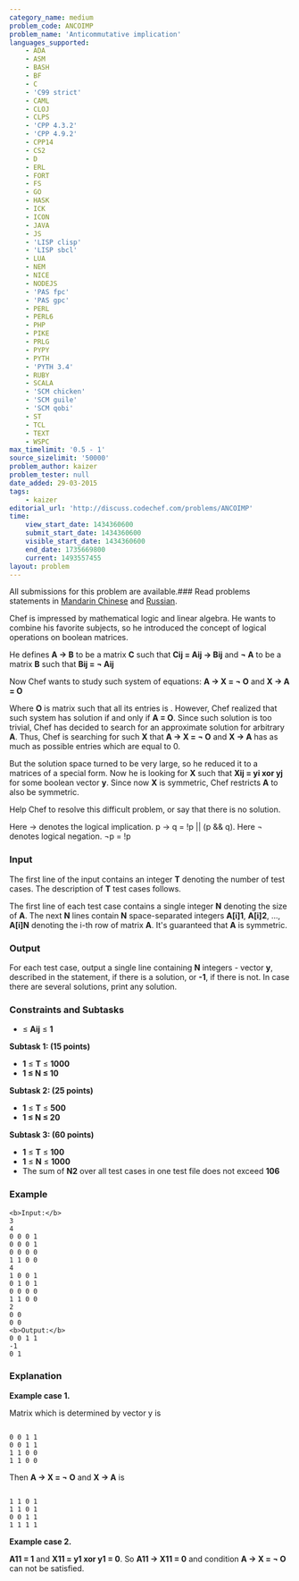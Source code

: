 ```yaml
---
category_name: medium
problem_code: ANCOIMP
problem_name: 'Anticommutative implication'
languages_supported:
    - ADA
    - ASM
    - BASH
    - BF
    - C
    - 'C99 strict'
    - CAML
    - CLOJ
    - CLPS
    - 'CPP 4.3.2'
    - 'CPP 4.9.2'
    - CPP14
    - CS2
    - D
    - ERL
    - FORT
    - FS
    - GO
    - HASK
    - ICK
    - ICON
    - JAVA
    - JS
    - 'LISP clisp'
    - 'LISP sbcl'
    - LUA
    - NEM
    - NICE
    - NODEJS
    - 'PAS fpc'
    - 'PAS gpc'
    - PERL
    - PERL6
    - PHP
    - PIKE
    - PRLG
    - PYPY
    - PYTH
    - 'PYTH 3.4'
    - RUBY
    - SCALA
    - 'SCM chicken'
    - 'SCM guile'
    - 'SCM qobi'
    - ST
    - TCL
    - TEXT
    - WSPC
max_timelimit: '0.5 - 1'
source_sizelimit: '50000'
problem_author: kaizer
problem_tester: null
date_added: 29-03-2015
tags:
    - kaizer
editorial_url: 'http://discuss.codechef.com/problems/ANCOIMP'
time:
    view_start_date: 1434360600
    submit_start_date: 1434360600
    visible_start_date: 1434360600
    end_date: 1735669800
    current: 1493557455
layout: problem
---
```

All submissions for this problem are available.###  Read problems statements in [Mandarin Chinese](http://www.codechef.com/download/translated/JUNE15/mandarin/ANCOIMP.pdf) and [Russian](http://www.codechef.com/download/translated/JUNE15/russian/ANCOIMP.pdf).

Chef is impressed by mathematical logic and linear algebra. He wants to combine his favorite subjects, so he introduced the concept of logical operations on boolean matrices.

He defines **A → B** to be a matrix **C** such that **Cij = Aij → Bij** and **¬ A** to be a matrix **B** such that **Bij = ¬ Aij**

Now Chef wants to study such system of equations: **A → X = ¬ O** and **X → A = O**

 Where **O** is matrix such that all its entries is .
However, Chef realized that such system has solution if and only if **A = O**. Since such solution is too trivial, Chef has decided to search for an approximate solution for arbitrary **A**. Thus, Chef is searching for such **X** that **A → X = ¬ O** and **X → A** has as much as possible entries which are equal to 0.

But the solution space turned to be very large, so he reduced it to a matrices of a special form. Now he is looking for **X** such that **Xij = yi xor yj** for some boolean vector **y**. Since now **X** is symmetric, Chef restricts **A** to also be symmetric.

 Help Chef to resolve this difficult problem, or say that there is no solution.

 Here → denotes the logical implication. p → q = !p || (p && q). Here ¬ denotes logical negation. ¬p = !p

### Input

The first line of the input contains an integer **T** denoting the number of test cases. The description of **T** test cases follows.

The first line of each test case contains a single integer **N** denoting the size of **A**. The next **N** lines contain **N** space-separated integers **A\[i\]1**, **A\[i\]2**, ..., **A\[i\]N** denoting the i-th row of matrix **A**.
It's guaranteed that **A** is symmetric.

### Output

 For each test case, output a single line containing **N** integers - vector **y**, described in the statement, if there is a solution, or **-1**, if there is not. In case there are several solutions, print any solution.

### Constraints and Subtasks

- ≤ **Aij** ≤ **1**

**Subtask 1: (15 points)**

- **1** ≤ **T** ≤  **1000**
- **1 ≤ N ≤ 10**

**Subtask 2: (25 points)**

- **1** ≤ **T** ≤  **500**
- **1 ≤ N ≤ 20**

**Subtask 3: (60 points)**

- **1** ≤ **T** ≤  **100**
- **1** ≤ **N** ≤ **1000**
- The sum of **N2** over all test cases in one test file does not exceed **106**

### Example

```
<b>Input:</b>
3
4
0 0 0 1
0 0 0 1
0 0 0 0
1 1 0 0
4
1 0 0 1
0 1 0 1
0 0 0 0
1 1 0 0
2
0 0
0 0
<b>Output:</b>
0 0 1 1
-1
0 1

```
### Explanation

**Example case 1.**

Matrix which is determined by vector y is

```

0 0 1 1
0 0 1 1
1 1 0 0
1 1 0 0

```
 
Then **A → X = ¬ O** and **X → A** is

```

1 1 0 1
1 1 0 1
0 0 1 1
1 1 1 1

```
**Example case 2.**

**A11 = 1** and **X11 = y1 xor y1 = 0**. So **A11 → X11 = 0** and condition **A → X = ¬ O** can not be satisfied.